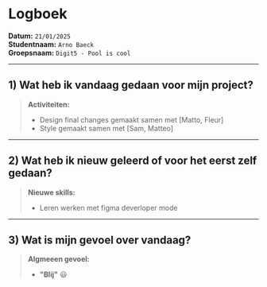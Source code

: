 # Logboek

**Datum:** `21/01/2025`  
**Studentnaam:** `Arno Baeck`  
**Groepsnaam:** `Digit5 - Pool is cool`

---

## 1) Wat heb ik vandaag gedaan voor mijn project?

> **Activiteiten:**  
> - Design final changes gemaakt samen met [Matto, Fleur]
> - Style gemaakt samen met [Sam, Matteo]

---
## 2) Wat heb ik nieuw geleerd of voor het eerst zelf gedaan?

> **Nieuwe skills:**  
> - Leren werken met figma deverloper mode

---
## 3) Wat is mijn gevoel over vandaag?

> **Algmeeen gevoel:**  
> - **"Blij"** :smiley:  